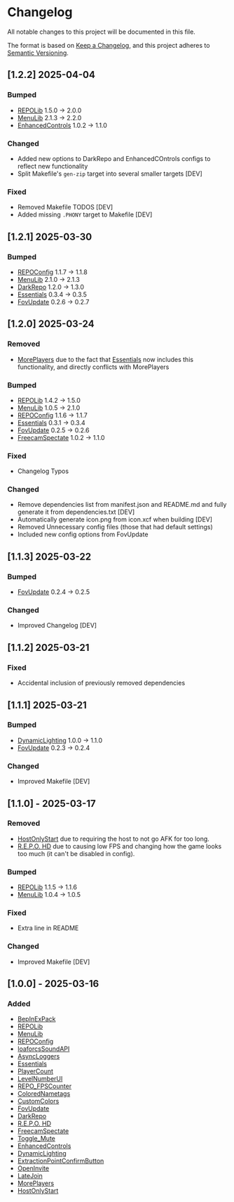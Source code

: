 # Changelog

All notable changes to this project will be documented in this file.

The format is based on [Keep a Changelog](https://keepachangelog.com/en/1.1.0/),
and this project adheres to [Semantic Versioning](https://semver.org/spec/v2.0.0.html).

## [1.2.2] 2025-04-04

### Bumped
- [REPOLib](https://thunderstore.io/c/repo/p/Zehs/REPOLib/) 1.5.0 -> 2.0.0
- [MenuLib](https://thunderstore.io/c/repo/p/nickklmao/MenuLib/) 2.1.3 -> 2.2.0
- [EnhancedControls](https://thunderstore.io/c/repo/p/YMC_MHZ/EnhancedControls/) 1.0.2 -> 1.1.0

### Changed
- Added new options to DarkRepo and EnhancedCOntrols configs to reflect new functionality
- Split Makefile's `gen-zip` target into several smaller targets [DEV]

### Fixed
- Removed Makefile TODOS [DEV]
- Added missing `.PHONY` target to Makefile [DEV]

## [1.2.1] 2025-03-30

### Bumped
- [REPOConfig](https://thunderstore.io/c/repo/p/nickklmao/REPOConfig/) 1.1.7 -> 1.1.8
- [MenuLib](https://thunderstore.io/c/repo/p/nickklmao/MenuLib/) 2.1.0 -> 2.1.3
- [DarkRepo](https://thunderstore.io/c/repo/p/linkoid/DarkRepo/) 1.2.0 -> 1.3.0
- [Essentials](https://thunderstore.io/c/repo/p/CCarrMcMahon/Essentials/) 0.3.4 -> 0.3.5
- [FovUpdate](https://thunderstore.io/c/repo/p/darmuh/FovUpdate/) 0.2.6 -> 0.2.7

## [1.2.0] 2025-03-24

### Removed
- [MorePlayers](https://thunderstore.io/c/repo/p/zelofi/MorePlayers/) due to the fact that [Essentials](https://thunderstore.io/c/repo/p/CCarrMcMahon/Essentials/) now includes this functionality, and directly conflicts with MorePlayers

### Bumped
- [REPOLib](https://thunderstore.io/c/repo/p/Zehs/REPOLib/) 1.4.2 -> 1.5.0
- [MenuLib](https://thunderstore.io/c/repo/p/nickklmao/MenuLib/) 1.0.5 -> 2.1.0 
- [REPOConfig](https://thunderstore.io/c/repo/p/nickklmao/REPOConfig/) 1.1.6 -> 1.1.7
- [Essentials](https://thunderstore.io/c/repo/p/CCarrMcMahon/Essentials/) 0.3.1 -> 0.3.4
- [FovUpdate](https://thunderstore.io/c/repo/p/darmuh/FovUpdate/) 0.2.5 -> 0.2.6
- [FreecamSpectate](https://thunderstore.io/c/repo/p/nickklmao/FreecamSpectate/) 1.0.2 -> 1.1.0

### Fixed
- Changelog Typos

### Changed
- Remove dependencies list from manifest.json and README.md and fully generate it from dependencies.txt [DEV]
- Automatically generate icon.png from icon.xcf when building [DEV]
- Removed Unnecessary config files (those that had default settings)
- Included new config options from FovUpdate

## [1.1.3] 2025-03-22

### Bumped
- [FovUpdate](https://thunderstore.io/c/repo/p/darmuh/FovUpdate/) 0.2.4 -> 0.2.5

### Changed
- Improved Changelog [DEV]

## [1.1.2] 2025-03-21

### Fixed
- Accidental inclusion of previously removed dependencies

## [1.1.1] 2025-03-21

### Bumped
- [DynamicLighting](https://thunderstore.io/c/repo/p/DirtyGames/DynamicLighting/) 1.0.0 -> 1.1.0
- [FovUpdate](https://thunderstore.io/c/repo/p/darmuh/FovUpdate/) 0.2.3 -> 0.2.4

### Changed
- Improved Makefile [DEV]

## [1.1.0] - 2025-03-17

### Removed
- [HostOnlyStart](https://thunderstore.io/c/repo/p/linkoid/HostOnlyStart/) due to requiring the host to not go AFK for too long.
- [R.E.P.O. HD](https://thunderstore.io/c/repo/p/BlueAmulet/REPO_HD/) due to causing low FPS and changing how the game looks too much (it can't be disabled in config).

### Bumped
- [REPOLib](https://thunderstore.io/c/repo/p/Zehs/REPOLib/) 1.1.5 -> 1.1.6
- [MenuLib](https://thunderstore.io/c/repo/p/nickklmao/MenuLib/) 1.0.4 -> 1.0.5

### Fixed
- Extra line in README

### Changed
- Improved Makefile [DEV]

## [1.0.0] - 2025-03-16

### Added
- [BepInExPack](https://thunderstore.io/c/repo/p/BepInEx/BepInExPack/)
- [REPOLib](https://thunderstore.io/c/repo/p/Zehs/REPOLib/)
- [MenuLib](https://thunderstore.io/c/repo/p/nickklmao/MenuLib/)
- [REPOConfig](https://thunderstore.io/c/repo/p/nickklmao/REPOConfig/)
- [loaforcsSoundAPI](https://thunderstore.io/c/repo/p/loaforc/loaforcsSoundAPI/)
- [AsyncLoggers](https://thunderstore.io/c/repo/p/mattymatty/AsyncLoggers/)
- [Essentials](https://thunderstore.io/c/repo/p/CCarrMcMahon/Essentials/)
- [PlayerCount](https://thunderstore.io/c/repo/p/nickklmao/PlayerCount/)
- [LevelNumberUI](https://thunderstore.io/c/repo/p/ironbean/LevelNumberUI/)
- [REPO_FPSCounter](https://thunderstore.io/c/repo/p/QERT2002/REPO_FPSCounter/)
- [ColoredNametags](https://thunderstore.io/c/repo/p/zombieseatflesh7/ColoredNametags/)
- [CustomColors](https://thunderstore.io/c/repo/p/x753_REPO/CustomColors/)
- [FovUpdate](https://thunderstore.io/c/repo/p/darmuh/FovUpdate/)
- [DarkRepo](https://thunderstore.io/c/repo/p/linkoid/DarkRepo/)
- [R.E.P.O. HD](https://thunderstore.io/c/repo/p/BlueAmulet/REPO_HD/)
- [FreecamSpectate](https://thunderstore.io/c/repo/p/nickklmao/FreecamSpectate/)
- [Toggle_Mute](https://thunderstore.io/c/repo/p/soundedsquash/Toggle_Mute/)
- [EnhancedControls](https://thunderstore.io/c/repo/p/YMC_MHZ/EnhancedControls/)
- [DynamicLighting](https://thunderstore.io/c/repo/p/DirtyGames/DynamicLighting/)
- [ExtractionPointConfirmButton](https://thunderstore.io/c/repo/p/Zehs/ExtractionPointConfirmButton/)
- [OpenInvite](https://thunderstore.io/c/repo/p/linkoid/OpenInvite/)
- [LateJoin](https://thunderstore.io/c/repo/p/Rebateman/LateJoin/)
- [MorePlayers](https://thunderstore.io/c/repo/p/zelofi/MorePlayers/)
- [HostOnlyStart](https://thunderstore.io/c/repo/p/linkoid/HostOnlyStart/)
